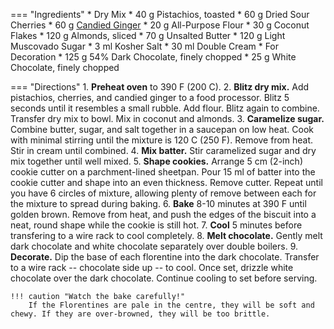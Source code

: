 === "Ingredients"
    * Dry Mix
        * 40 g Pistachios, toasted
        * 60 g Dried Sour Cherries
        * 60 g [Candied Ginger](../candied-ginger.md)
        * 20 g All-Purpose Flour
        * 30 g Coconut Flakes
        * 120 g Almonds, sliced
    * 70 g Unsalted Butter
    * 120 g Light Muscovado Sugar
    * 3 ml Kosher Salt
    * 30 ml Double Cream
    * For Decoration
        * 125 g 54% Dark Chocolate, finely chopped
        * 25 g White Chocolate, finely chopped

=== "Directions"
    1. **Preheat oven** to 390 F (200 C).
    2. **Blitz dry mix.** Add pistachios, cherries, and candied ginger to a food processor. Blitz 5 seconds until it resembles a small rubble. Add flour. Blitz again to combine. Transfer dry mix to bowl. Mix in coconut and almonds.
    3. **Caramelize sugar.** Combine butter, sugar, and salt together in a saucepan on low heat. Cook with minimal stirring until the mixture is 120 C (250 F). Remove from heat. Stir in cream until combined.
    4. **Mix batter.** Stir caramelized sugar and dry mix together until well mixed.
    5. **Shape cookies.** Arrange 5 cm (2-inch) cookie cutter on a parchment-lined sheetpan. Pour 15 ml of batter into the cookie cutter and shape into an even thickness. Remove cutter. Repeat until you have 6 circles of mixture, allowing plenty of remove between each for the mixture to spread during baking.
    6. **Bake** 8-10 minutes at 390 F until golden brown. Remove from heat, and push the edges of the biscuit into a neat, round shape while the cookie is still hot.
    7. **Cool** 5 minutes before transfering to a wire rack to cool completely.
    8. **Melt chocolate.** Gently melt dark chocolate and white chocolate separately over double boilers.
    9. **Decorate.** Dip the base of each florentine into the dark chocolate. Transfer to a wire rack -- chocolate side up -- to cool. Once set, drizzle white chocolate over the dark chocolate. Continue cooling to set before serving.

    !!! caution "Watch the bake carefully!"
        If the Florentines are pale in the centre, they will be soft and chewy. If they are over-browned, they will be too brittle.

[^1]:
    Bedlow, Lottie. ["Lottie’s Quarantine Florentines for Nana & Papa."](https://thegreatbritishbakeoff.co.uk/recipes/all/lottie-quarantine-florentines-for-nana-and-papa/) *The Great British Bake Off.* October 2020. Accessed December 2020.
[^2]:
    Berry, Mary. ["Mary's florentines."](https://www.bbc.co.uk/food/recipes/marys_florentines_49833) *BBC Food.* August 2014. Accessed December 2020.
[^3]:
    Mitzewich, John. ["Lace Cookies – Or Florentine If You’re Fancy."](https://foodwishes.blogspot.com/2020/12/lace-cookies-or-florentine-if-youre.html) *Food Wishes.* 18 December 2020. Accessed December 2020.
